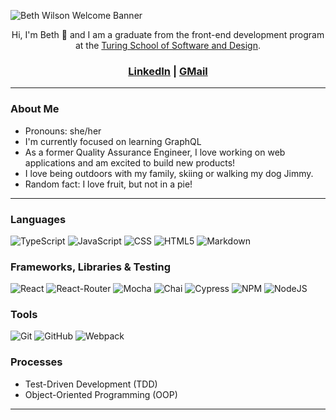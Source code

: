 ![Beth Wilson Welcome Banner](https://user-images.githubusercontent.com/38263992/207731187-473c3fb2-6e0b-4625-a365-495528fee42e.jpg)

<p align="center">
Hi, I'm Beth 👋 and I am a graduate from the front-end development program at the <a href="https://turing.edu/">Turing School of Software and Design</a>.
</p>

<h3 align="center"><a href="https://www.linkedin.com/in/beth-wilson-92594284/">LinkedIn</a> | <a href="mailto:bethwilson777@gmail.com">GMail</a></h3>

<hr />

### About Me
 * Pronouns: she/her <br />
 * I'm currently focused on learning GraphQL<br />
 * As a former Quality Assurance Engineer, I love working on web applications and am excited to build new products!<br />
 * I love being outdoors with my family, skiing or walking my dog Jimmy. <br />
 * Random fact: I love fruit, but not in a pie!<br />
 
<hr />

### Languages
![TypeScript][TypeScript-shield]
![JavaScript][JavaScript-shield]
![CSS][CSS-shield]
![HTML5][HTML-shield]
![Markdown][Markdown-shield]

### Frameworks, Libraries & Testing
![React][React-shield]
![React-Router][Router-shield]
![Mocha][Mocha-shield]
![Chai][Chai-shield]
![Cypress][Cypress-shield]
![NPM][NPM-shield]
![NodeJS][NodeJs-shield]

### Tools
![Git][Git-shield]
![GitHub][GitHub-shield]
![Webpack][Webpack-shield]

### Processes
- Test-Driven Development (TDD)
- Object-Oriented Programming (OOP)

<hr />

<!-- LINKS ***************************************************************************************** -->
[TypeScript-shield]: https://img.shields.io/badge/TypeScript-007ACC?style=for-the-badge&logo=typescript&logoColor=white
[JavaScript-shield]: https://img.shields.io/badge/JavaScript-F7DF1E?style=for-the-badge&logo=javascript&logoColor=black
[CSS-shield]: https://img.shields.io/badge/CSS3-1572B6?style=for-the-badge&logo=css3&logoColor=white
[HTML-shield]: https://img.shields.io/badge/HTML5-E34F26?style=for-the-badge&logo=html5&logoColor=white
[Markdown-shield]: https://img.shields.io/badge/Markdown-000000?style=for-the-badge&logo=markdown&logoColor=white

[React-shield]: https://img.shields.io/badge/React-20232A?style=for-the-badge&logo=react&logoColor=61DAFB
[Router-shield]: https://img.shields.io/badge/React_Router-CA4245?style=for-the-badge&logo=react-router&logoColor=white
[Mocha-shield]: https://img.shields.io/badge/Mocha-8D6748?style=for-the-badge&logo=Mocha&logoColor=white
[Chai-shield]: https://img.shields.io/badge/Chai-A30701?style=for-the-badge&logo=chai&logoColor=white
[Cypress-shield]: https://img.shields.io/badge/-cypress-%23E5E5E5?style=for-the-badge&logo=cypress&logoColor=058a5e
[NPM-shield]: https://img.shields.io/badge/npm-CB3837?style=for-the-badge&logo=npm&logoColor=white
[NodeJS-shield]: https://img.shields.io/badge/Node.js-339933?style=for-the-badge&logo=nodedotjs&logoColor=white

[Git-shield]: https://img.shields.io/badge/git-F05032.svg?style=for-the-badge&logo=git&logoColor=white
[GitHub-shield]: https://img.shields.io/badge/github-181717.svg?style=for-the-badge&logo=github&logoColor=white
[Webpack-shield]: https://img.shields.io/badge/webpack-%238DD6F9.svg?style=for-the-badge&logo=webpack&logoColor=black
